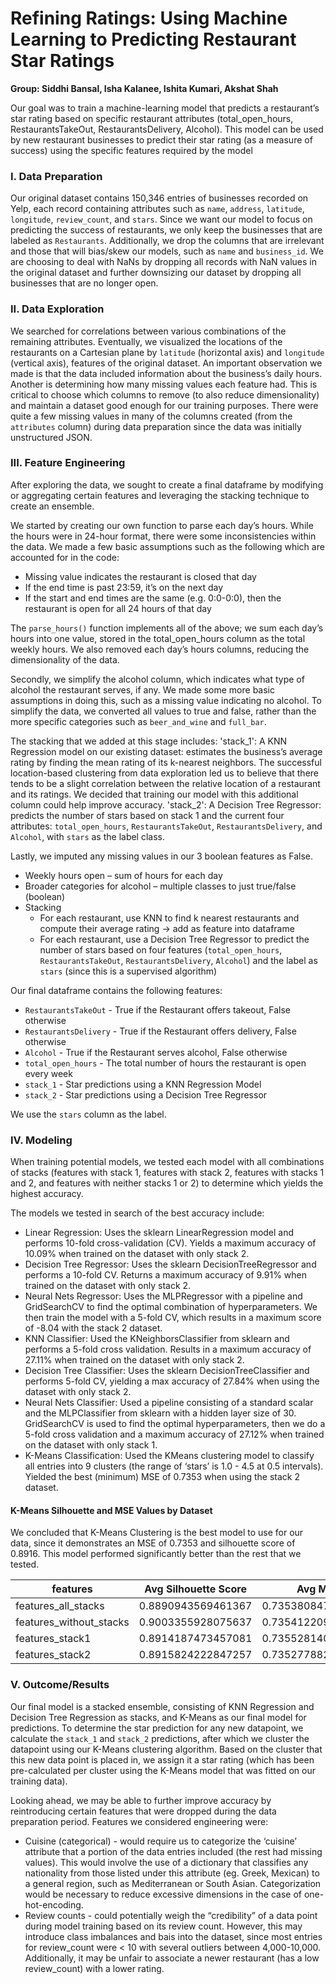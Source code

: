 # Refining Ratings: Using Machine Learning to Predicting Restaurant Star Ratings
**Group: Siddhi Bansal, Isha Kalanee, Ishita Kumari, Akshat Shah**

Our goal was to train a machine-learning model that predicts a restaurant’s star rating based on specific restaurant attributes (total_open_hours, RestaurantsTakeOut, RestaurantsDelivery, Alcohol). This model can be used by new restaurant businesses to predict their star rating (as a measure of success) using the specific features required by the model

### I. Data Preparation
Our original dataset contains 150,346 entries of businesses recorded on Yelp, each record containing attributes such as `name`, `address`, `latitude`, `longitude`, `review_count`, and `stars`. Since we want our model to focus on predicting the success of restaurants, we only keep the businesses that are labeled as `Restaurants`. Additionally, we drop the columns that are irrelevant and those that will bias/skew our models, such as `name` and `business_id`. We are choosing to deal with NaNs by dropping all records with NaN values in the original dataset and further downsizing our dataset by dropping all businesses that are no longer open.

### II. Data Exploration
We searched for correlations between various combinations of the remaining attributes. Eventually, we visualized the locations of the restaurants on a Cartesian plane by `latitude` (horizontal axis) and `longitude` (vertical axis), features of the original dataset. An important observation we made is that the data included information about the business’s daily hours. Another is determining how many missing values each feature had. This is critical to choose which columns to remove (to also reduce dimensionality) and maintain a dataset good enough for our training purposes. There were quite a few missing values in many of the columns created (from the `attributes` column) during data preparation since the data was initially unstructured JSON.

### III. Feature Engineering
After exploring the data, we sought to create a final dataframe by modifying or aggregating certain features and leveraging the stacking technique to create an ensemble.

We started by creating our own function to parse each day’s hours. While the hours were in 24-hour format, there were some inconsistencies within the data. We made a few basic assumptions such as the following which are accounted for in the code:

- Missing value indicates the restaurant is closed that day
- If the end time is past 23:59, it’s on the next day
- If the start and end times are the same (e.g. 0:0-0:0), then the restaurant is open for all 24 hours of that day

The `parse_hours()` function implements all of the above; we sum each day’s hours into one value, stored in the total_open_hours column as the total weekly hours. We also removed each day’s hours columns, reducing the dimensionality of the data.

Secondly, we simplify the alcohol column, which indicates what type of alcohol the restaurant serves, if any. We made some more basic assumptions in doing this, such as a missing value indicating no alcohol. To simplify the data, we converted all values to true and false, rather than the more specific categories such as `beer_and_wine` and `full_bar`.

The stacking that we added at this stage includes:
'stack_1': A KNN Regression model on our existing dataset: estimates the business’s average rating by finding the mean rating of its k-nearest neighbors. The successful location-based clustering from data exploration led us to believe that there tends to be a slight correlation between the relative location of a restaurant and its ratings. We decided that training our model with this additional column could help improve accuracy.
'stack_2': A Decision Tree Regressor: predicts the number of stars based on stack 1 and the current four attributes: `total_open_hours`, `RestaurantsTakeOut`, `RestaurantsDelivery`, and `Alcohol`, with `stars` as the label class.

Lastly, we imputed any missing values in our 3 boolean features as False.

- Weekly hours open – sum of hours for each day
- Broader categories for alcohol – multiple classes to just true/false (boolean)
- Stacking
  - For each restaurant, use KNN to find k nearest restaurants and compute their average rating → add as feature into dataframe
  - For each restaurant, use a Decision Tree Regressor to predict the number of stars based on four features (`total_open_hours`, `RestaurantsTakeOut`, `RestaurantsDelivery`, `Alcohol`) 
    and the label as `stars` (since this is a supervised algorithm)

Our final dataframe contains the following features:
- `RestaurantsTakeOut` - True if the Restaurant offers takeout, False otherwise
- `RestaurantsDelivery` - True if the Restaurant offers delivery, False otherwise
- `Alcohol` - True if the Restaurant serves alcohol, False otherwise
- `total_open_hours` - The total number of hours the restaurant is open every week
- `stack_1` - Star predictions using a KNN Regression Model
- `stack_2` - Star predictions using a Decision Tree Regressor

We use the `stars` column as the label.

### IV. Modeling

When training potential models, we tested each model with all combinations of stacks (features with stack 1, features with stack 2, features with stacks 1 and 2, and features with neither stacks 1 or 2) to determine which yields the highest accuracy.

The models we tested in search of the best accuracy include:
- Linear Regression: Uses the sklearn LinearRegression model and performs 10-fold cross-validation (CV). Yields a maximum accuracy of 10.09% when trained on the dataset with only stack 2.
- Decision Tree Regressor: Uses the sklearn DecisionTreeRegressor and performs a 10-fold CV. Returns a maximum accuracy of 9.91% when trained on the dataset with only stack 2.
- Neural Nets Regressor: Uses the MLPRegressor with a pipeline and GridSearchCV to find the optimal combination of hyperparameters. We then train the model with a 5-fold CV, which results in a maximum score of -8.04 with the stack 2 dataset.
- KNN Classifier:  Used the KNeighborsClassifier from sklearn and performs a 5-fold cross validation. Results in a maximum accuracy of 27.11% when trained on the dataset with only stack 2.
- Decision Tree Classifier: Uses the sklearn DecisionTreeClassifier and performs 5-fold CV, yielding a max accuracy of 27.84% when using the dataset with only stack 2.
- Neural Nets Classifier: Used a pipeline consisting of a standard scalar and the MLPClassifier from sklearn with a hidden layer size of 30. GridSearchCV is used to find the optimal hyperparameters, then we do a 5-fold cross validation and a maximum accuracy of 27.12% when trained on the dataset with only stack 1.
- K-Means Classification: Used the KMeans clustering model to classify all entries into 9 clusters (the range of ‘stars’ is 1.0 - 4.5 at 0.5 intervals). Yielded the best (minimum) MSE of 0.7353 when using the stack 2 dataset.

#### K-Means Silhouette and MSE Values by Dataset

We concluded that K-Means Clustering is the best model to use for our data, since it demonstrates an MSE of 0.7353 and silhouette score of 0.8916. This model performed significantly better than the rest that we tested.

| features                | Avg Silhouette Score | Avg MSE            |
| ----------------------- | ---------------------| ------------------ |
| features_all_stacks     | 0.8890943569461367   | 0.7353808474906784 |
| features_without_stacks | 0.9003355928075637   | 0.7354122095299801 |
| features_stack1         | 0.8914187473457081   | 0.7355281405860119 |
| features_stack2         | 0.8915824222847257   | 0.7352778823288092 |

### V. Outcome/Results

Our final model is a stacked ensemble, consisting of KNN Regression and Decision Tree Regression as stacks, and K-Means as our final model for predictions. To determine the star prediction for any new datapoint, we calculate the `stack_1` and `stack_2` predictions, after which we cluster the datapoint using our K-Means clustering algorithm. Based on the cluster that this new data point is placed in, we assign it a star rating (which has been pre-calculated per cluster using the K-Means model that was fitted on our training data).

Looking ahead, we may be able to further improve accuracy by reintroducing certain features that were dropped during the data preparation period. Features we considered engineering were:
- Cuisine (categorical) - would require us to categorize the ‘cuisine’ attribute that a portion of the data entries included (the rest had missing values). This would involve the use of a dictionary that classifies any nationality from those listed under this attribute (eg. Greek, Mexican) to a general region, such as Mediterranean or South Asian. Categorization would be necessary to reduce excessive dimensions in the case of one-hot-encoding.
- Review counts - could potentially weigh the “credibility” of a data point during model training based on its review count. However, this may introduce class imbalances and bais into the dataset, since most entries for review_count were < 10 with several outliers between 4,000-10,000. Additionally, it may be unfair to associate a newer restaurant (has a low review_count) with a lower rating.
